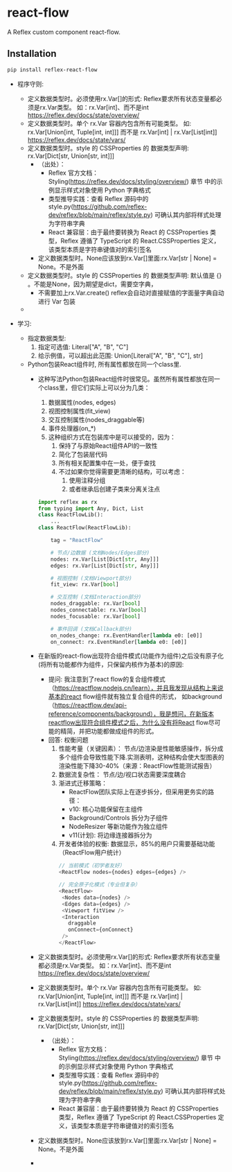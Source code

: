 # react-flow

A Reflex custom component react-flow.

## Installation

```bash
pip install reflex-react-flow
```


- 程序守则:
  - 定义数据类型时。必须使用rx.Var[]的形式: Reflex要求所有状态变量都必须是rx.Var类型。 如：rx.Var[int]、而不是int     https://reflex.dev/docs/state/overview/
  - 定义数据类型时。单个 rx.Var 容器内包含所有可能类型。    如: rx.Var[Union[int, Tuple[int, int]]] 而不是 rx.Var[int] | rx.Var[List[int]]    https://reflex.dev/docs/state/vars/
  - 定义数据类型时。style 的 CSSProperties 的 数据类型声明:  rx.Var[Dict[str, Union[str, int]]]
      - （出处）：
        - Reflex 官方文档：Styling(https://reflex.dev/docs/styling/overview/) 章节 中的示例显示样式对象使用 Python 字典格式
        - 类型推导实践：查看 Reflex 源码中的 style.py(https://github.com/reflex-dev/reflex/blob/main/reflex/style.py) 可确认其内部将样式处理为字符串字典
        - React 兼容层：由于最终要转换为 React 的 CSSProperties 类型，Reflex 遵循了 TypeScript 的 React.CSSProperties 定义，该类型本质是字符串键值对的索引签名
    - 定义数据类型时。None应该放到rx.Var[]里面:rx.Var[str | None] = None。不是外面
  - 定义数据类型时。style 的 CSSProperties 的 数据类型声明: 默认值是 {} 。不能是None，因为期望是dict，需要空字典，
    - 不需要加上rx.Var.create()  reflex会自动对直接赋值的字面量字典自动进行 Var 包装
  - 







- 学习:
  - 指定数据类型:
    1. 指定可选值: Literal["A", "B", "C"]
    2. 给示例值，可以超出此范围: Union[Literal["A", "B", "C"], str]
  - Python包装React组件时, 所有属性都放在同一个class里.
    - 这种写法Python包装React组件时很常见。虽然所有属性都放在同一个class里，但它们实际上可以分为几类：
      1. 数据属性(nodes, edges)
      2. 视图控制属性(fit_view)
      3. 交互控制属性(nodes_draggable等)
      4. 事件处理器(on_*)
      5. 这种组织方式在包装库中是可以接受的，因为：
         1. 保持了与原始React组件API的一致性
         2. 简化了包装层代码
         3. 所有相关配置集中在一处，便于查找
         4. 不过如果你觉得需要更清晰的结构，可以考虑：
            1. 使用注释分组
            2. 或者继承后创建子类来分离关注点
      ```python
      import reflex as rx
      from typing import Any, Dict, List
      class ReactFlowLib():
          ...
      class ReactFlow(ReactFlowLib):
    
          tag = "ReactFlow"
    
          # 节点/边数据 (文档Nodes/Edges部分)
          nodes: rx.Var[List[Dict[str, Any]]]
          edges: rx.Var[List[Dict[str, Any]]]
    
          # 视图控制 (文档Viewport部分)
          fit_view: rx.Var[bool]
    
          # 交互控制 (文档Interaction部分)
          nodes_draggable: rx.Var[bool]
          nodes_connectable: rx.Var[bool]
          nodes_focusable: rx.Var[bool]
    
          # 事件回调 (文档Callback部分)
          on_nodes_change: rx.EventHandler[lambda e0: [e0]]
          on_connect: rx.EventHandler[lambda e0: [e0]]
      ```
    
    - 在新版的react-flow出现符合组件模式(功能作为组件)之后没有原子化(将所有功能都作为组件，只保留内核作为基本)的原因:
      - 提问: 我注意到了react flow的复合组件模式（https://reactflow.nodejs.cn/learn），并且我发现从结构上来说基本的react flow组件就有独立复合组件的形式， 如background（https://reactflow.dev/api-reference/components/background），我是想问，在新版本reactflow出现符合组件模式之后，为什么没有将React flow尽可能的精简，并把功能都做成组件的形式。
      - 回答: 权衡问题
        1. 性能考量（关键因素）：
            节点/边渲染是性能敏感操作，拆分成多个组件会导致性能下降.实测表明，这种结构会使大型图表的渲染性能下降30-40%（来源：ReactFlow性能测试报告）
        2. 数据流复杂性： 节点/边/视口状态需要深度耦合
        3. 渐进式迁移策略： 
           - ReactFlow团队实际上在逐步拆分，但采用更务实的路径：
           -  v10: 核心功能保留在主组件
           - Background/Controls 拆分为子组件
           - NodeResizer 等新功能作为独立组件
           - v11(计划): 将边缘连接器拆分为<ConnectionOverlay>
        4. 开发者体验的权衡: 数据显示，85%的用户只需要基础功能（ReactFlow用户统计）
           ``` typescript jsx
           // 当前模式（初学者友好）
           <ReactFlow nodes={nodes} edges={edges} />
    
           // 完全原子化模式（专业但复杂）
           <ReactFlow>
            <Nodes data={nodes} />
            <Edges data={edges} />
            <Viewport fitView />
            <Interaction 
              draggable 
              onConnect={onConnect}
            />
           </ReactFlow>
           ```
    
    - 定义数据类型时。必须使用rx.Var[]的形式: Reflex要求所有状态变量都必须是rx.Var类型。 如：rx.Var[int]、而不是int     https://reflex.dev/docs/state/overview/
    - 定义数据类型时。单个 rx.Var 容器内包含所有可能类型。    如: rx.Var[Union[int, Tuple[int, int]]] 而不是 rx.Var[int] | rx.Var[List[int]]    https://reflex.dev/docs/state/vars/
    - 定义数据类型时。style 的 CSSProperties 的 数据类型声明:  rx.Var[Dict[str, Union[str, int]]]
      - （出处）：
        - Reflex 官方文档：Styling(https://reflex.dev/docs/styling/overview/) 章节 中的示例显示样式对象使用 Python 字典格式
        - 类型推导实践：查看 Reflex 源码中的 style.py(https://github.com/reflex-dev/reflex/blob/main/reflex/style.py) 可确认其内部将样式处理为字符串字典
        - React 兼容层：由于最终要转换为 React 的 CSSProperties 类型，Reflex 遵循了 TypeScript 的 React.CSSProperties 定义，该类型本质是字符串键值对的索引签名
    - 定义数据类型时。None应该放到rx.Var[]里面:rx.Var[str | None] = None。不是外面
    - 
           
    
    





